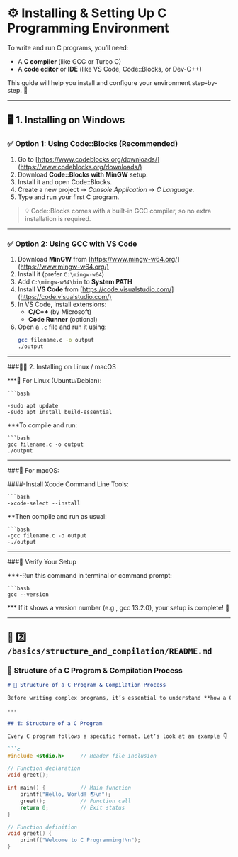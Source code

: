 # ⚙️ Installing & Setting Up C Programming Environment

To write and run C programs, you’ll need:
- A **C compiler** (like GCC or Turbo C)
- A **code editor** or **IDE** (like VS Code, Code::Blocks, or Dev-C++)

This guide will help you install and configure your environment step-by-step. 🚀

---

## 🖥️ 1. Installing on Windows

### ✅ Option 1: Using Code::Blocks (Recommended)
1. Go to [https://www.codeblocks.org/downloads/](https://www.codeblocks.org/downloads/)
2. Download **Code::Blocks with MinGW** setup.
3. Install it and open Code::Blocks.
4. Create a new project → *Console Application* → *C Language*.
5. Type and run your first C program.

> 💡 Code::Blocks comes with a built-in GCC compiler, so no extra installation is required.

---

### ✅ Option 2: Using GCC with VS Code
1. Download **MinGW** from [https://www.mingw-w64.org/](https://www.mingw-w64.org/)
2. Install it (prefer `C:\mingw-w64`)
3. Add `C:\mingw-w64\bin` to **System PATH**
4. Install **VS Code** from [https://code.visualstudio.com/](https://code.visualstudio.com/)
5. In VS Code, install extensions:
   - **C/C++** (by Microsoft)
   - **Code Runner** (optional)
6. Open a `.c` file and run it using:
    ```bash
   gcc filename.c -o output
   ./output

---

###🧑‍💻 2. Installing on Linux / macOS

***🐧 For Linux (Ubuntu/Debian):

    ```bash
    
    -sudo apt update
    -sudo apt install build-essential


***To compile and run:

    ```bash
    gcc filename.c -o output
    ./output

---

###🍎 For macOS:

####-Install Xcode Command Line Tools:

    ```bash
    -xcode-select --install


**Then compile and run as usual:

    ```bash
    -gcc filename.c -o output
    -./output

---

###🧠 Verify Your Setup

   ***-Run this command in terminal or command prompt:
    
    ```bash
    gcc --version

   *** If it shows a version number (e.g., gcc 13.2.0), your setup is complete! 🎉




    
---

## 🧩 2️⃣ `/basics/structure_and_compilation/README.md`  
### 📘 **Structure of a C Program & Compilation Process**

```markdown
# 🧠 Structure of a C Program & Compilation Process

Before writing complex programs, it’s essential to understand **how a C program is structured** and **how it gets executed**.

---

## 🏗️ Structure of a C Program

Every C program follows a specific format. Let’s look at an example 👇

```c
#include <stdio.h>     // Header file inclusion

// Function declaration
void greet();

int main() {           // Main function
    printf("Hello, World! 🌎\n");
    greet();           // Function call
    return 0;          // Exit status
}

// Function definition
void greet() {
    printf("Welcome to C Programming!\n");
}

